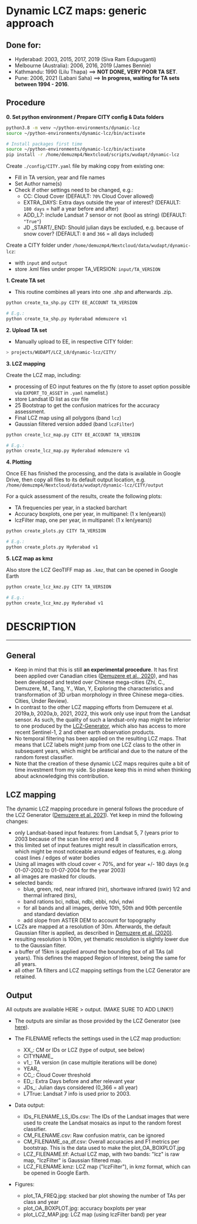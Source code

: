 # Dynamic LCZ maps: generic approach

## Done for:
- Hyderabad: 2003, 2015, 2017, 2019 (Siva Ram Edupuganti)
- Melbourne (Australia): 2006, 2016, 2019 (James Bennie)
- Kathmandu: 1990 (Lilu Thapa) ==> **NOT DONE, VERY POOR TA SET**.
- Pune: 2006, 2021 (Labani Saha) ==> **In progress, waiting for TA sets between 1994 - 2016**.


## Procedure

**0. Set python environment / Prepare CITY config & Data folders**

```bash
python3.8 -m venv ~/python-environments/dynamic-lcz
source ~/python-environments/dynamic-lcz/bin/activate

# Install packages first time
source ~/python-environments/dynamic-lcz/bin/activate
pip install -r /home/demuzmp4/Nextcloud/scripts/wudapt/dynamic-lcz
```

Create `./config/CITY.yaml` file by making copy from existing one:
* Fill in TA version, year and file names
* Set Author name(s)
* Check if other settings need to be changed, e.g.:
  * CC: Cloud Cover (DEFAULT: `70%` Cloud Cover allowed)
  * EXTRA_DAYS: Extra days outside the year of interest? (DEFAULT: ` 180 days` = half a year before and after)
  * ADD_L7: include Landsat 7 sensor or not (bool as string) (DEFAULT: `"True"`)
  * JD _START/_END: Should julian days be excluded, e.g. because of snow cover? (DEFAULT: `0` and `366` = all days included)

Create a CITY folder under `/home/demuzmp4/Nextcloud/data/wudapt/dynamic-lcz`:
* with `input` and `output`
* store .kml files under proper TA_VERSION: `input/TA_VERSION`

**1. Create TA set**

* This routine combines all years into one .shp and afterwards .zip.
```bash
python create_ta_shp.py CITY EE_ACCOUNT TA_VERSION

# E.g.:
python create_ta_shp.py Hyderabad mdemuzere v1
```

**2. Upload TA set**

* Manually upload to EE, in respective CITY folder:
```bash
> projects/WUDAPT/LCZ_L0/dynamic-lcz/CITY/
```

**3. LCZ mapping**

Create the LCZ map, including:
- processing of EO input features on the fly (store to asset option possible via `EXPORT_TO_ASSET` in `.yaml` namelist.)
- store Landsat ID list as csv file
- 25 Bootstrap to get the confusion matrices for the accuracy assessment.
- Final LCZ map using all polygons (band `lcz`)
- Gaussian filtered version added (band `lczFilter`)

```bash
python create_lcz_map.py CITY EE_ACCOUNT TA_VERSION

# E.g.:
python create_lcz_map.py Hyderabad mdemuzere v1
```

**4. Plotting**

Once EE has finished the processing, and the data is available in Google Drive, then copy all files to its default output location, e.g. `/home/demuzmp4/Nextcloud/data/wudapt/dynamic-lcz/CITY/output`

For a quick assessment of the results, create the following plots:
- TA frequencies per year, in a stacked barchart
- Accuracy boxplots, one per year, in multipanel: (1 x len(years))
- lczFilter map, one per year, in multipanel: (1 x len(years))

```bash
python create_plots.py CITY TA_VERSION

# E.g.:
python create_plots.py Hyderabad v1
```

**5. LCZ map as kmz**

Also store the LCZ GeoTIFF map as `.kmz`, that can be opened in Google Earth

```bash
python create_lcz_kmz.py CITY TA_VERSION

# E.g.:
python create_lcz_kmz.py Hyderabad v1
```


# DESCRIPTION
<hr>

## General 
* Keep in mind that this is still **an experimental procedure**. It has first been applied over Canadian cities ([Demuzere et al., 2020](https://osf.io/h5tm6)), and has been developed and tested over Chinese mega-cities (Zhi, C., Demuzere, M., Tang, Y., Wan, Y, Exploring the characteristics and transformation of 3D urban morphology in three Chinese mega-cities. Cities, Under Review). 
* In contrast to the other LCZ mapping efforts from Demuzere et al. 2019a,b, 2020a,b, 2021, 2022, this work only use input from the Landsat sensor. As such, the quality of such a landsat-only map might be inferior to one produced by the [LCZ-Generator](https://lcz-generator.rub.de/), which also has access to more recent Sentinel-1, 2 and other earth observation products. 
* No temporal filtering has been applied on the resulting LCZ maps. That means that LCZ labels might jump from one LCZ class to the other in subsequent years, which might be artificial and due to the nature of the random forest classifier. 
* Note that the creation of these dynamic LCZ maps requires quite a bit of time investment from my side. So please keep this in mind when thinking about acknowledging this contribution. 

## LCZ mapping 
The dynamic LCZ mapping procedure in general follows the procedure of the LCZ Generator ([Demuzere et al. 2021](https://www.frontiersin.org/articles/10.3389/fenvs.2021.637455/)). Yet keep in mind the following changes:

* only Landsat-based input features: from Landsat 5, 7 (years prior to 2003 because of the scan line error) and 8
* this limited set of input features might result in classification errors, which might be most noticeable around edges of features, e.g. along coast lines / edges of water bodies
* Using all images with cloud cover < 70%, and for year +/- 180 days (e.g 01-07-2002 to 01-07-2004 for the year 2003)
* all images are masked for clouds.
* selected bands: 
    * blue, green, red, near infrared (nir), shortwave infrared (swir) 1/2 and thermal infrared (tirs), 
    * band rations bci, ndbai, ndbi, ebbi, ndvi, ndwi 
    * for all bands and all images, derive 10th, 50th and 90th percentile and standard deviation
    * add slope from ASTER DEM to account for topography
* LCZs are mapped at a resolution of 30m. Afterwards, the default Gaussian filter is applied, as described in [Demuzere et al. (2020)](https://doi.org/10.1038/s41597-020-00605-z).
* resulting resolution is 100m, yet thematic resolution is slightly lower due to the Gaussian filter.
* a buffer of 15km is applied around the bounding box of all TAs (all years). This defines the mapped Region of Interest, being the same for all years.
* all other TA filters and LCZ mapping settings from the LCZ Generator are retained.


## Output

All outputs are available HERE > output. (MAKE SURE TO ADD LINK!!)

* The outputs are similar as those provided by the LCZ Generator (see [here](https://lcz-generator.rub.de/submissions)). 
* The FILENAME reflects the settings used in the LCZ map production:
  * XX_: CM or IDs or LCZ (type of output, see below)
  * CITYNAME_
  * v1_: TA version (in case multiple iterations will be done)
  * YEAR_
  * CC_: Cloud Cover threshold
  * ED_: Extra Days before and after relevant year
  * JDs_: Julian days considered (0_366 = all year)
  * L7True: Landsat 7 info is used prior to 2003.
  
* Data output:
  * IDs_FILENAME_LS_IDs.csv: The IDs of the Landsat images that were used to create the Landsat mosaics as input to the random forest classifier.
  * CM_FILENAME.csv: Raw confusion matrix, can be ignored
  * CM_FILENAME_oa_df.csv: Overall accuracies and F1 metrics per bootstrap. This is the data used to make the plot_OA_BOXPLOT.jpg
  * LCZ_FILENAME.tif: Actual LCZ map, with two bands: "lcz" is raw map, "lczFilter" is Gaussian filtered map.
  * LCZ_FILENAME.kmz: LCZ map ("lczFilter"), in kmz format, which can be opened in Google Earth.
  
* Figures:
  * plot_TA_FREQ.jpg: stacked bar plot showing the number of TAs per class and year
  * plot_OA_BOXPLOT.jpg: accuracy boxplots per year
  * plot_LCZ_MAP.jpg: LCZ map (using lczFilter band) per year


